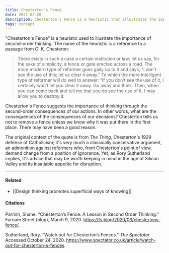 ```yaml
---
title: Chesterton's Fence
date: 2021-02-26
description: Chesterton's Fence is a heuristic that illustrates the importance of second-order thinking.
tags: concept
---
```


"Chesterton's Fence" is a heuristic used to illustrate the importance of second-order thinking. The name of the heuristic is a reference to a passage from G. K. Chesteron: 

> There exists in such a case a certain institution or law; let us say, for the sake of simplicity, a fence or gate erected across a road. The more modern type of reformer goes gaily up to it and says, “I don’t see the use of this; let us clear it away.” To which the more intelligent type of reformer will do well to answer: “If you don’t see the use of it, I certainly won’t let you clear it away. Go away and think. Then, when you can come back and tell me that you do see the use of it, I may allow you to destroy it.

Chesterton's Fence suggests the importance of thinking through the second-order consequences of our actions. In other words, what are the consequences of the consequences of our decisions? Chesterton tells us not to remove a fence unless we know why it was put there in the first place. There may have been a good reason. 

The original context of the quote is from *The Thing,* Chesterton's 1929 defense of Catholicism; it's very much a classically conservative argument, an admonition against reformers who, from Chesterton's point of view, demand change from a position of ignorance. Yet, as Rory Sutherland implies, it's advice that may be worth keeping in mind in the age of Silicon Valley and its insatiable appetite for disruption. 

---
#### Related
- [[Design thinking promotes superficial ways of knowing]]

#### Citations
Parrish, Shane. “Chesterton’s Fence: A Lesson in Second Order Thinking.” Farnam Street (blog), March 9, 2020. https://fs.blog/2020/03/chestertons-fence/.

Sutherland, Rory. “Watch out for Chesterton’s Fences." *The Spectator.* Accessed October 24, 2020. https://www.spectator.co.uk/article/watch-out-for-chesterton-s-fences.
